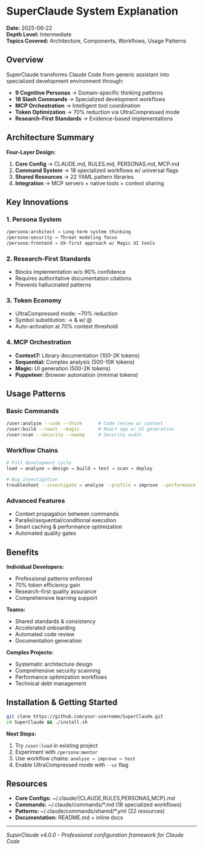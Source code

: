# SuperClaude System Explanation

**Date:** 2025-06-22  
**Depth Level:** Intermediate  
**Topics Covered:** Architecture, Components, Workflows, Usage Patterns

## Overview

SuperClaude transforms Claude Code from generic assistant into specialized development environment through:

- **9 Cognitive Personas** → Domain-specific thinking patterns
- **18 Slash Commands** → Specialized development workflows  
- **MCP Orchestration** → Intelligent tool coordination
- **Token Optimization** → 70% reduction via UltraCompressed mode
- **Research-First Standards** → Evidence-based implementations

## Architecture Summary

**Four-Layer Design:**
1. **Core Config** → CLAUDE.md, RULES.md, PERSONAS.md, MCP.md
2. **Command System** → 18 specialized workflows w/ universal flags
3. **Shared Resources** → 22 YAML pattern libraries  
4. **Integration** → MCP servers + native tools + context sharing

## Key Innovations

### 1. Persona System
```bash
/persona:architect → Long-term system thinking
/persona:security → Threat modeling focus
/persona:frontend → UX-first approach w/ Magic UI tools
```

### 2. Research-First Standards
- Blocks implementation w/o 90% confidence
- Requires authoritative documentation citations
- Prevents hallucinated patterns

### 3. Token Economy
- UltraCompressed mode: ~70% reduction
- Symbol substitution: → & w/ @
- Auto-activation at 70% context threshold

### 4. MCP Orchestration
- **Context7:** Library documentation (100-2K tokens)
- **Sequential:** Complex analysis (500-10K tokens)
- **Magic:** UI generation (500-2K tokens)
- **Puppeteer:** Browser automation (minimal tokens)

## Usage Patterns

### Basic Commands
```bash
/user:analyze --code --think      # Code review w/ context
/user:build --react --magic       # React app w/ UI generation
/user:scan --security --owasp     # Security audit
```

### Workflow Chains
```bash
# Full development cycle
load → analyze → design → build → test → scan → deploy

# Bug investigation  
troubleshoot --investigate → analyze --profile → improve --performance
```

### Advanced Features
- Context propagation between commands
- Parallel/sequential/conditional execution
- Smart caching & performance optimization
- Automated quality gates

## Benefits

**Individual Developers:**
- Professional patterns enforced
- 70% token efficiency gain
- Research-first quality assurance
- Comprehensive learning support

**Teams:**
- Shared standards & consistency
- Accelerated onboarding
- Automated code review
- Documentation generation

**Complex Projects:**
- Systematic architecture design
- Comprehensive security scanning
- Performance optimization workflows
- Technical debt management

## Installation & Getting Started

```bash
git clone https://github.com/your-username/SuperClaude.git
cd SuperClaude && ./install.sh
```

**Next Steps:**
1. Try `/user:load` in existing project
2. Experiment with `/persona:mentor`
3. Use workflow chains: `analyze → improve → test`
4. Enable UltraCompressed mode with `--uc` flag

## Resources

- **Core Configs:** ~/.claude/{CLAUDE,RULES,PERSONAS,MCP}.md
- **Commands:** ~/.claude/commands/*.md (18 specialized workflows)
- **Patterns:** ~/.claude/commands/shared/*.yml (22 resources)
- **Documentation:** README.md + inline docs

---

*SuperClaude v4.0.0 - Professional configuration framework for Claude Code*
